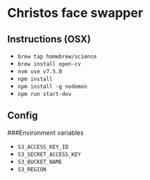 # Christos face swapper

## Instructions (OSX)

* `brew tap homebrew/science`
* `brew install open-cv`
* `nvm use v7.5.0`
* `npm install`
* `npm install -g nodemon`
* `npm run start-dev`

## Config

###Environment variables

* `S3_ACCESS_KEY_ID`
* `S3_SECRET_ACCESS_KEY`
* `S3_BUCKET_NAME`
* `S3_REGION`
